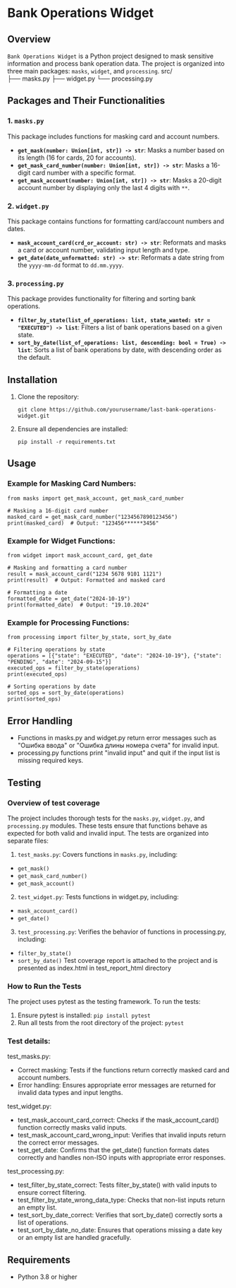 # Bank Operations Widget
## Overview
`Bank Operations Widget` is a Python project designed to mask sensitive information and process bank operation data. The project is organized into three main packages: `masks`, `widget`, and `processing`.
src/  
├── masks.py 
├── widget.py 
└── processing.py
## Packages and Their Functionalities

### 1. `masks.py`
This package includes functions for masking card and account numbers.
- **`get_mask(number: Union[int, str]) -> str`**: Masks a number based on its length (16 for cards, 20 for accounts).
- **`get_mask_card_number(number: Union[int, str]) -> str`**: Masks a 16-digit card number with a specific format.
- **`get_mask_account(number: Union[int, str]) -> str`**: Masks a 20-digit account number by displaying only the last 4 digits with `**`.

### 2. `widget.py`
This package contains functions for formatting card/account numbers and dates.
- **`mask_account_card(crd_or_account: str) -> str`**: Reformats and masks a card or account number, validating input length and type.
- **`get_date(date_unformatted: str) -> str`**: Reformats a date string from the `yyyy-mm-dd` format to `dd.mm.yyyy`.

### 3. `processing.py`
This package provides functionality for filtering and sorting bank operations.
- **`filter_by_state(list_of_operations: list, state_wanted: str = "EXECUTED") -> list`**: Filters a list of bank operations based on a given state.
- **`sort_by_date(list_of_operations: list, descending: bool = True) -> list`**: Sorts a list of bank operations by date, with descending order as the default.

## Installation
1. Clone the repository:
   ```
   git clone https://github.com/yourusername/last-bank-operations-widget.git
   ```
2. Ensure all dependencies are installed:
   ```
   pip install -r requirements.txt
   ```
## Usage
### Example for Masking Card Numbers:
```
from masks import get_mask_account, get_mask_card_number

# Masking a 16-digit card number
masked_card = get_mask_card_number("1234567890123456")
print(masked_card)  # Output: "123456******3456"
```
### Example for Widget Functions:
```
from widget import mask_account_card, get_date

# Masking and formatting a card number
result = mask_account_card("1234 5678 9101 1121")
print(result)  # Output: Formatted and masked card

# Formatting a date
formatted_date = get_date("2024-10-19")
print(formatted_date)  # Output: "19.10.2024"
```
### Example for Processing Functions:
```
from processing import filter_by_state, sort_by_date

# Filtering operations by state
operations = [{"state": "EXECUTED", "date": "2024-10-19"}, {"state": "PENDING", "date": "2024-09-15"}]
executed_ops = filter_by_state(operations)
print(executed_ops)

# Sorting operations by date
sorted_ops = sort_by_date(operations)
print(sorted_ops)
```
## Error Handling
- Functions in masks.py and widget.py return error messages such as "Ошибка ввода" or "Ошибка длины номера счета" for invalid input.
- processing.py functions print "invalid input" and quit if the input list is missing required keys.

## Testing
### Overview of test coverage
The project includes thorough tests for the `masks.py`, `widget.py`, and `processing.py` modules. These tests ensure that functions behave as expected for both valid and invalid input. The tests are organized into separate files:
1. `test_masks.py`: Covers functions in `masks.py`, including:
- `get_mask()`
- `get_mask_card_number()`
- `get_mask_account()`
2. `test_widget.py`: Tests functions in widget.py, including:
- `mask_account_card()`
- `get_date()`
3. `test_processing.py`: Verifies the behavior of functions in processing.py, including:
- `filter_by_state()`
- `sort_by_date()`
Test coverage report is attached to the project and is presented as index.html in test_report_html directory

### How to Run the Tests
The project uses pytest as the testing framework. To run the tests:
1. Ensure pytest is installed:
   ```pip install pytest```
2. Run all tests from the root directory of the project:
   ```pytest```

### Test details:
test_masks.py:
- Correct masking: Tests if the functions return correctly masked card and account numbers.
- Error handling: Ensures appropriate error messages are returned for invalid data types and input lengths.

test_widget.py:
- test_mask_account_card_correct: Checks if the mask_account_card() function correctly masks valid inputs.
- test_mask_account_card_wrong_input: Verifies that invalid inputs return the correct error messages.
- test_get_date: Confirms that the get_date() function formats dates correctly and handles non-ISO inputs with appropriate error responses.

test_processing.py:
- test_filter_by_state_correct: Tests filter_by_state() with valid inputs to ensure correct filtering.
- test_filter_by_state_wrong_data_type: Checks that non-list inputs return an empty list.
- test_sort_by_date_correct: Verifies that sort_by_date() correctly sorts a list of operations.
- test_sort_by_date_no_date: Ensures that operations missing a date key or an empty list are handled gracefully.

## Requirements
- Python 3.8 or higher
   
